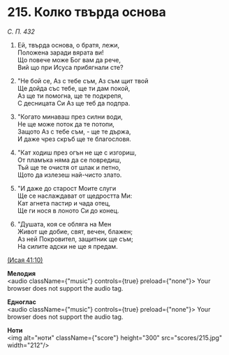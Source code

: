 # 215. Колко твърда основа  

*С. П. 432*  

1. Ей, твърда основа, о братя, лежи,  
Положена заради вярата ви!  
Що повече може Бог вам да рече,  
Вий що при Исуса прибягнали сте?  

2. "Не бой се, Аз с тебе съм, Аз съм щит твой  
Ще дойда със тебе, ще ти дам покой,  
Аз ще ти помогна, ще те подкрепя,  
С десницата Си Аз ще теб да подпра.  

3. "Когато минаваш през силни води,  
Не ще може поток да те потопи,  
Защото Аз с тебе съм, - ще те държа,  
И даже чрез скръб ще те благословя.  

4. "Кат ходиш през огън не ще с изгориш,  
От пламъка няма да се повредиш,  
Тъй ще те очистя от шлак и петно,  
Щото да излезеш най-чисто злато.  

5. "И даже до старост Моите слуги  
Ще се наслаждават от щедростта Ми:  
Кат агнета пастир и чада отец,  
Ще ги нося в лоното Си до конец.  

6. "Душата, коя се обляга на Мен  
Живот ще добие, свят, вечен, блажен;  
Аз ней Покровител, защитник ще съм;  
На силите адски не ще я предам.  

[(Исая 41:10)](http://biblia.bg/index.php?k=23&g=41&s=10)  

__Мелодия__  
<audio className={"music"} controls={true} preload={"none"}><source src="mp3/215.mp3" type="audio/mpeg"/>
Your browser does not support the audio tag.
</audio>  

__Едноглас__  
<audio className={"music"} controls={true} preload={"none"}><source src="transp/215.mp3" type="audio/mpeg"/>
Your browser does not support the audio tag.
</audio>  

__Ноти__  
<img alt="ноти" className={"score"} height="300" src="scores/215.jpg" width="212"/>
